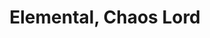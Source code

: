 ---
title: Elemental, Chaos Lord
APL: 20
Body_points: 80
Strength_bonus: 8
threshold: 6
rips_from: Pin/Bind/Web/Confine
Descriptive_Phrase: Humanoid with swirling colored skin, often marked with eight arrows or one down arrow
Type: Elemental, Greater
 
Movement: Wandering
Intelligence: Normal
Society: Anarchy
Motivation: Spread Chaos, Follow the directives of the Anarch
armor: None
offensive_abilities: 
  - Carrier Attack Chaos
  - 10 Elemental Chaos x4,
  - 20 Elemental Chaos x3
  - 30 Elemental Chaos x1
  - Elemental Chaos Storm x1 (5 Elemental Chaos as Magic Storm)
  - Control Lesser Chaos Elementals by Voice
defensive_abilities: 
  - No Metabolism
  - May Cast in Body
  - Return Magic x3
  - Phase x1
  - Cloak Earth x2
  - Return Waylay x4
vulnerabilities: Immune to Life, May Not Cast EarthDamaged by Healing
spells: Earth
pyramid: 10,9,8,7,6,5,4,3,2
rec_treasure: 
notes: 
weapon_use: None
claws: Two Handed
base_damage_call: Small Weapon - “5 Chaos”Short/Longsword - “6 Chaos”Two Handed - “11 Chaos”
affected_by: Magic and Order
restrictions: Plot Only, Limited
at_death: Vanishes
healed_by: Necromancy
immune_to: Sleep, Charm, Poison, Death, Paralyze, Necromancy, Drain, Feeblemind, Vertigo
Protectives: Will Have
Zone: P
---